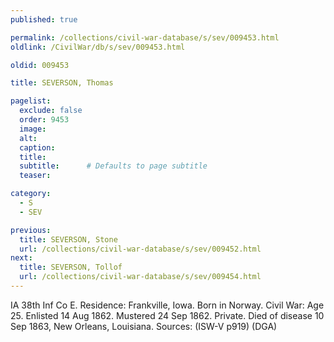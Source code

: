 ```yaml
---
published: true

permalink: /collections/civil-war-database/s/sev/009453.html
oldlink: /CivilWar/db/s/sev/009453.html

oldid: 009453

title: SEVERSON, Thomas

pagelist:
  exclude: false
  order: 9453
  image: 
  alt:
  caption:
  title:
  subtitle:      # Defaults to page subtitle
  teaser:

category: 
  - S 
  - SEV

previous:
  title: SEVERSON, Stone
  url: /collections/civil-war-database/s/sev/009452.html  
next:
  title: SEVERSON, Tollof
  url: /collections/civil-war-database/s/sev/009454.html   
---
```

IA 38th Inf Co E. Residence: Frankville, Iowa. Born in Norway. Civil War: Age 25. Enlisted 14 Aug 1862. Mustered 24 Sep 1862. Private. Died of disease 10 Sep 1863, New Orleans, Louisiana. Sources: (ISW-V p919) (DGA)